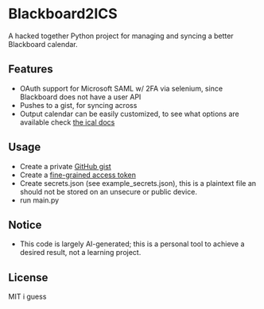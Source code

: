 # Blackboard2ICS

A hacked together Python project for managing and syncing a better Blackboard calendar.

## Features

- OAuth support for Microsoft SAML w/ 2FA via selenium, since Blackboard does not have a user API
- Pushes to a gist, for syncing across
- Output calendar can be easily customized, to see what options are available check [the ical docs](https://allenporter.github.io/ical/ical/event.html) 

## Usage
- Create a private [GitHub gist](https://gist.github.com/)
- Create a [fine-grained access token](https://github.com/settings/personal-access-tokens/new)
- Create secrets.json (see example_secrets.json), this is a plaintext file an should not be stored on an unsecure or public device.
- run main.py

## Notice

- This code is largely AI-generated; this is a personal tool to achieve a desired result, not a learning project.

## License

MIT i guess